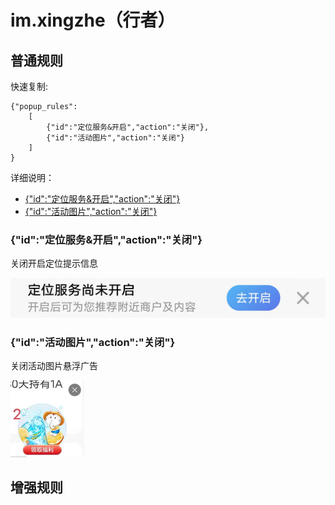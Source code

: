 # im.xingzhe（行者）

## 普通规则

快速复制:
```
{"popup_rules":
    [
        {"id":"定位服务&开启","action":"关闭"},
        {"id":"活动图片","action":"关闭"}
    ]
}
```
详细说明：
- [{"id":"定位服务&开启","action":"关闭"}](#id定位服务开启action关闭)
- [{"id":"活动图片","action":"关闭"}](#id活动图片action关闭)

### {"id":"定位服务&开启","action":"关闭"}
关闭开启定位提示信息

![](./assets/开启定位提示信息.jpg)

### {"id":"活动图片","action":"关闭"}
关闭活动图片悬浮广告

![](./assets/活动图片悬浮广告.jpg)

## 增强规则
